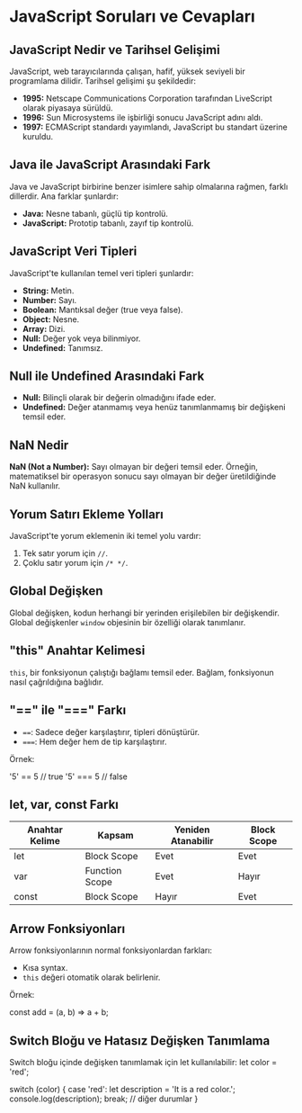 # JavaScript Soruları ve Cevapları

## JavaScript Nedir ve Tarihsel Gelişimi

JavaScript, web tarayıcılarında çalışan, hafif, yüksek seviyeli bir programlama dilidir. Tarihsel gelişimi şu şekildedir:

- **1995:** Netscape Communications Corporation tarafından LiveScript olarak piyasaya sürüldü.
- **1996:** Sun Microsystems ile işbirliği sonucu JavaScript adını aldı.
- **1997:** ECMAScript standardı yayımlandı, JavaScript bu standart üzerine kuruldu.

## Java ile JavaScript Arasındaki Fark

Java ve JavaScript birbirine benzer isimlere sahip olmalarına rağmen, farklı dillerdir. Ana farklar şunlardır:

- **Java:** Nesne tabanlı, güçlü tip kontrolü.
- **JavaScript:** Prototip tabanlı, zayıf tip kontrolü.

## JavaScript Veri Tipleri

JavaScript'te kullanılan temel veri tipleri şunlardır:

- **String:** Metin.
- **Number:** Sayı.
- **Boolean:** Mantıksal değer (true veya false).
- **Object:** Nesne.
- **Array:** Dizi.
- **Null:** Değer yok veya bilinmiyor.
- **Undefined:** Tanımsız.

## Null ile Undefined Arasındaki Fark

- **Null:** Bilinçli olarak bir değerin olmadığını ifade eder.
- **Undefined:** Değer atanmamış veya henüz tanımlanmamış bir değişkeni temsil eder.

## NaN Nedir

**NaN (Not a Number):** Sayı olmayan bir değeri temsil eder. Örneğin, matematiksel bir operasyon sonucu sayı olmayan bir değer üretildiğinde NaN kullanılır.

## Yorum Satırı Ekleme Yolları

JavaScript'te yorum eklemenin iki temel yolu vardır:

1. Tek satır yorum için `//`.
2. Çoklu satır yorum için `/* */`.

## Global Değişken

Global değişken, kodun herhangi bir yerinden erişilebilen bir değişkendir. Global değişkenler `window` objesinin bir özelliği olarak tanımlanır.

## "this" Anahtar Kelimesi

`this`, bir fonksiyonun çalıştığı bağlamı temsil eder. Bağlam, fonksiyonun nasıl çağrıldığına bağlıdır.

## "==" ile "===" Farkı

- `==`: Sadece değer karşılaştırır, tipleri dönüştürür.
- `===`: Hem değer hem de tip karşılaştırır.

Örnek:

'5' == 5   // true
'5' === 5  // false
## let, var, const Farkı

| Anahtar Kelime | Kapsam       | Yeniden Atanabilir | Block Scope |
| -------------- | ------------ | ------------------ | ----------- |
| let            | Block Scope   | Evet               | Evet        |
| var            | Function Scope| Evet               | Hayır       |
| const          | Block Scope   | Hayır              | Evet        |

## Arrow Fonksiyonları

Arrow fonksiyonlarının normal fonksiyonlardan farkları:
- Kısa syntax.
- `this` değeri otomatik olarak belirlenir.

Örnek:

const add = (a, b) => a + b;

## Switch Bloğu ve Hatasız Değişken Tanımlama
Switch bloğu içinde değişken tanımlamak için let kullanılabilir:
let color = 'red';

switch (color) {
  case 'red':
    let description = 'It is a red color.';
    console.log(description);
    break;
  // diğer durumlar
}

